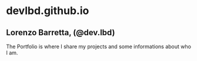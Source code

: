 # devlbd.github.io
## Lorenzo Barretta, (@dev.lbd)

The Portfolio is where I share my projects and some informations about who I am.
